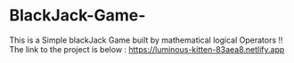 # BlackJack-Game-

This is a Simple blackJack Game built by mathematical logical Operators !!
The link to the project is below : 
https://luminous-kitten-83aea8.netlify.app
